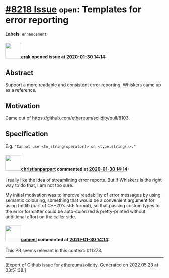 # [\#8218 Issue](https://github.com/ethereum/solidity/issues/8218) `open`: Templates for error reporting
**Labels**: `enhancement`


#### <img src="https://avatars.githubusercontent.com/u/20012009?u=61e903cf16bc5f3353db1d571401e2e71b6f61ed&v=4" width="50">[erak](https://github.com/erak) opened issue at [2020-01-30 14:14](https://github.com/ethereum/solidity/issues/8218):

## Abstract

Support a more readable and consistent error reporting. Whiskers came up as a reference.

## Motivation

Came out of https://github.com/ethereum/solidity/pull/8103.

## Specification

E.g. `"Cannot use <to_string(operator)> on <type.string()>."`


#### <img src="https://avatars.githubusercontent.com/u/56763?u=3e46099035fcc96e01be5297c24450bf40d92134&v=4" width="50">[christianparpart](https://github.com/christianparpart) commented at [2020-01-30 14:14](https://github.com/ethereum/solidity/issues/8218#issuecomment-582449538):

I really like the idea of streamlining error reports. But if Whiskers is the right way to do that, I am not too sure.

My initial motivation was to improve readability of error messages by using semantic colouring, something that would be a convenient argument for using fmtlib (part of C++20's std::format), so that passing custom types to the error formatter could be auto-colorized & pretty-printed without additional effort on the caller side.

#### <img src="https://avatars.githubusercontent.com/u/137030?v=4" width="50">[cameel](https://github.com/cameel) commented at [2020-01-30 14:14](https://github.com/ethereum/solidity/issues/8218#issuecomment-892195276):

This PR seems relevant in this context: #11273.


-------------------------------------------------------------------------------



[Export of Github issue for [ethereum/solidity](https://github.com/ethereum/solidity). Generated on 2022.05.23 at 03:51:38.]
